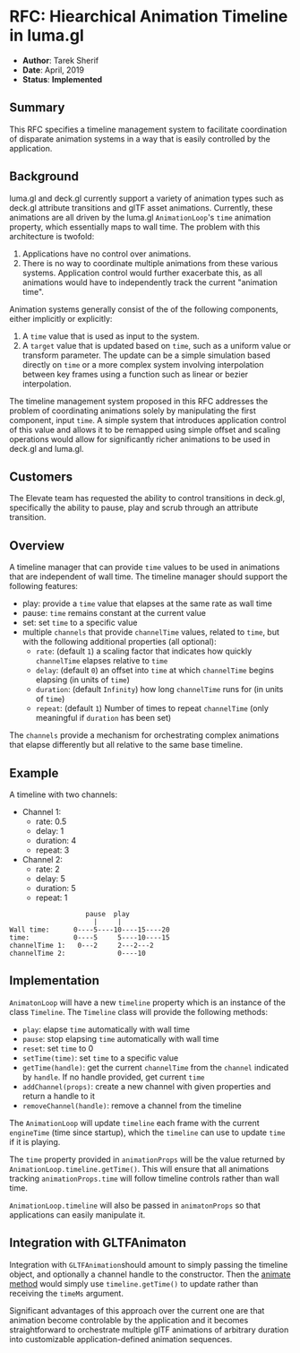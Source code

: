 # RFC: Hiearchical Animation Timeline in luma.gl

* **Author**: Tarek Sherif
* **Date**: April, 2019
* **Status**: **Implemented**


## Summary

This RFC specifies a timeline management system to facilitate coordination of disparate animation systems in a way that is easily controlled by the application.


## Background

luma.gl and deck.gl currently support a variety of animation types such as deck.gl attribute transitions and glTF asset animations. Currently, these animations are all driven by the luma.gl `AnimationLoop`'s `time` animation property, which essentially maps to wall time. The problem with this architecture is twofold:
1. Applications have no control over animations.
2. There is no way to coordinate multiple animations from these various systems. Application control would further exacerbate this, as all animations would have to independently track the current "animation time".

Animation systems generally consist of the of the following components, either implicitly or explicitly:
1. A `time` value that is used as input to the system.
2. A `target` value that is updated based on `time`, such as a uniform value or transform parameter. The update can be a simple simulation based directly on `time` or a more complex system involving interpolation between key frames using a function such as linear or bezier interpolation.

The timeline management system proposed in this RFC addresses the problem of coordinating animations solely by manipulating the first component, input `time`. A simple system that introduces application control of this value and allows it to be remapped using simple offset and scaling operations would allow for significantly richer animations to be used in deck.gl and luma.gl.

## Customers

The Elevate team has requested the ability to control transitions in deck.gl, specifically the ability to pause, play and scrub through an attribute transition.


## Overview

A timeline manager that can provide `time` values to be used in animations that are independent of wall time. The timeline manager should support the following features:

- play: provide a `time` value that elapses at the same rate as wall time
- pause: `time` remains constant at the current value
- set: set `time` to a specific value
- multiple `channels` that provide `channelTime` values, related to `time`, but with the following additional properties (all optional):
  * `rate`: (default `1`) a scaling factor that indicates how quickly `channelTime` elapses relative to `time`
  * `delay`: (default `0`) an offset into `time` at which `channelTime` begins elapsing (in units of `time`)
  * `duration`: (default `Infinity`) how long `channelTime` runs for (in units of `time`)
  * `repeat`: (default `1`) Number of times to repeat `channelTime` (only meaningful if `duration` has been set)

The `channels` provide a mechanism for orchestrating complex animations that elapse differently but all relative to the same base timeline.

## Example

A timeline with two channels:
- Channel 1:
  - rate: 0.5
  - delay: 1
  - duration: 4
  - repeat: 3
- Channel 2:
  - rate: 2
  - delay: 5
  - duration: 5
  - repeat: 1

```
                   pause  play
                     |     |
Wall time:      0----5----10----15----20
time:           0----5     5----10----15
channelTime 1:   0---2     2---2---2
channelTime 2:             0----10
```

## Implementation

`AnimatonLoop` will have a new `timeline` property which is an instance of the class `Timeline`. The `Timeline` class will provide the following methods:

- `play`: elapse `time` automatically with wall time
- `pause`: stop elapsing `time` automatically with wall time
- `reset`: set `time` to 0
- `setTime(time)`: set `time` to a specific value
- `getTime(handle)`: get the current `channelTime` from the `channel` indicated by `handle`. If no handle provided, get current `time`
- `addChannel(props)`: create a new channel with given properties and return a handle to it
- `removeChannel(handle)`: remove a channel from the timeline

The `AnimationLoop` will update `timeline` each frame with the current `engineTime` (time since startup), which the `timeline` can use to update `time` if it is playing.

The `time` property provided in `animationProps` will be the value returned by `AnimationLoop.timeline.getTime()`. This will ensure that all animations tracking `animationProps.time` will follow timeline controls rather than wall time.

`AnimationLoop.timeline` will also be passed in `animatonProps` so that applications can easily manipulate it.


## Integration with GLTFAnimaton

Integration with `GLTFAnimation`should amount to simply passing the timeline object, and optionally a channel handle to the constructor. Then the [animate method](https://github.com/visgl/luma.gl/blob/7.0-release/modules/addons/src/gltf/gltf-animator.js) would simply use `timeline.getTime()` to update rather than receiving the `timeMs` argument.

Significant advantages of this approach over the current one are that animation become controlable by the application and it becomes straightforward to orchestrate multiple glTF animations of arbitrary duration into customizable application-defined animation sequences.

